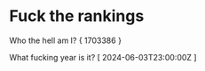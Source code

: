 # Fuck the rankings

Who the hell am I?
{ 1703386 }

What fucking year is it?
[ 2024-06-03T23:00:00Z ]

